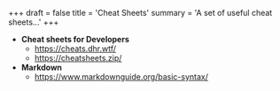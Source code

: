 +++
draft = false
title = 'Cheat Sheets'
summary = 'A set of useful cheat sheets...'
+++
<br />

- **Cheat sheets for Developers**
	- https://cheats.dhr.wtf/
	- https://cheatsheets.zip/
- **Markdown**
	- https://www.markdownguide.org/basic-syntax/

